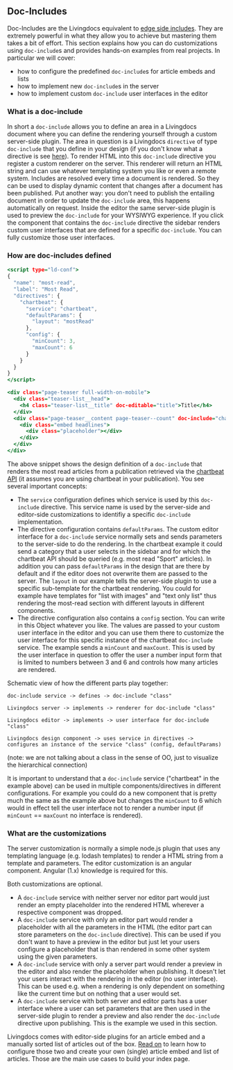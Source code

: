 ## Doc-Includes

Doc-Includes are the Livingdocs equivalent to [edge side includes](https://en.wikipedia.org/wiki/Edge_Side_Includes). They are extremely powerful in what they allow you to achieve but mastering them takes a bit of effort. This section explains how you can do customizations using `doc-include`s and provides hands-on examples from real projects.
In particular we will cover:
- how to configure the predefined `doc-include`s for article embeds and lists
- how to implement new `doc-include`s in the server
- how to implement custom `doc-include` user interfaces in the editor

### What is a doc-include

In short a `doc-include` allows you to define an area in a Livingdocs document where you can define the rendering yourself through a custom server-side plugin. The area in question is a Livingdocs `directive` of type `doc-include` that you define in your design (if you don't know what a directive is see [here](../common-designs/component_config.md#directives)). To render HTML into this `doc-include` directive you register a custom renderer on the server. This renderer will return an HTML string and can use whatever templating system you like or even a remote system. Includes are resolved every time a document is rendered. So they can be used to display dynamic content that changes after a document has been published. Put another way: you don't need to publish the entailing document in order to update the `doc-include` area, this happens automatically on request.
Inside the editor the same server-side plugin is used to preview the `doc-include` for your WYSIWYG experience. If you click the component that contains the `doc-include` directive the sidebar renders custom user interfaces that are defined for a specific `doc-include`. You can fully customize those user interfaces.

### How are doc-includes defined

```component.html
<script type="ld-conf">
{
  "name": "most-read",
  "label": "Most Read",
  "directives": {
    "chartbeat": {
      "service": "chartbeat",
      "defaultParams": {
        "layout": "mostRead"
      },
      "config": {
        "minCount": 3,
        "maxCount": 6
      }
    }
  }
}
</script>

<div class="page-teaser full-width-on-mobile">
  <div class="teaser-list__head">
    <h4 class="teaser-list__title" doc-editable="title">Title</h4>
  </div>
  <div class="page-teaser__content page-teaser--count" doc-include="chartbeat">
    <div class="embed headlines">
      <div class="placeholder"></div>
    </div>
  </div>
</div>
```

The above snippet shows the design definition of a `doc-include` that renders the most read articles from a publication retrieved via the [chartbeat API](https://chartbeat.com/docs/api/) (it assumes you are using chartbeat in your publication).
You see several important concepts:
- The `service` configuration defines which service is used by this `doc-include` directive. This service name is used by the server-side and editor-side customizations to identifiy a specific `doc-include` implementation.
- The directive configuration contains `defaultParams`. The custom editor interface for a `doc-include` service normally sets and sends parameters to the server-side to do the rendering. In the chartbeat example it could send a category that a user selects in the sidebar and for which the chartbeat API should be queried (e.g. most read "Sport" articles). In addition you can pass `defaultParams` in the design that are there by default and if the editor does not overwrite them are passed to the server. The `layout` in our example tells the server-side plugin to use a specific sub-template for the chartbeat rendering. You could for example have templates for "list with images" and "text only list" thus rendering the most-read section with different layouts in different components.
- The directive configuration also contains a `config` section. You can write in this Object whatever you like. The values are passed to your custom user interface in the editor and you can use them there to customize the user interface for this specific instance of the chartbeat `doc-include` service. The example sends a `minCount` and `maxCount`. This is used by the user interface in question to offer the user a number input form that is limited to numbers between 3 and 6 and controls how many articles are rendered.

Schematic view of how the different parts play together:
```
doc-include service -> defines -> doc-include "class"

Livingdocs server -> implements -> renderer for doc-include "class"

Livingdocs editor -> implements -> user interface for doc-include "class"

Livingdocs design component -> uses service in directives -> configures an instance of the service "class" (config, defaultParams)
```

(note: we are not talking about a class in the sense of OO, just to visualize the hierarchical connection)

It is important to understand that a `doc-include` service ("chartbeat" in the example above) can be used in multiple components/directives in different configurations. For example you could do a new component that is pretty much the same as the example above but changes the `minCount` to 6 which would in effect tell the user interface not to render a number input (if `minCount` == `maxCount` no interface is rendered).

### What are the customizations

The server customization is normally a simple node.js plugin that uses any templating language (e.g. lodash templates) to render a HTML string from a template and parameters.
The editor customization is an angular component. Angular (1.x) knowledge is required for this.

Both customizations are optional.
- A `doc-include` service with neither server nor editor part would just render an empty placeholder into the rendered HTML wherever a respective component was dropped.
- A `doc-include` service with only an editor part would render a placeholder with all the parameters in the HTML (the editor part can store parameters on the `doc-include` directive). This can be used if you don't want to have a preview in the editor but just let your users configure a placeholder that is than rendered in some other system using the given parameters.
- A `doc-include` service with only a server part would render a preview in the editor and also render the placeholder when publishing. It doesn't let your users interact with the rendering in the editor (no user interface). This can be used e.g. when a rendering is only dependent on something like the current time but on nothing that a user would set.
- A `doc-include` service with both server and editor parts has a user interface where a user can set parameters that are then used in the server-side plugin to render a preview and also render the `doc-include` directive upon publishing. This is the example we used in this section.

Livingdocs comes with editor-side plugins for an article embed and a manually sorted list of articles out of the box. [Read on](./embed_and_list.md) to learn how to configure those two and create your own (single) article embed and list of articles. Those are the main use cases to build your index page.
